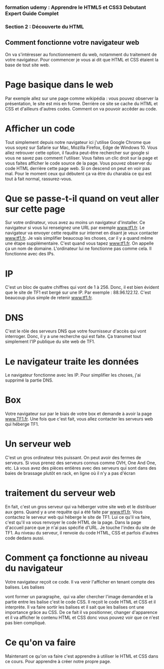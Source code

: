 ### formation udemy : Apprendre le HTML5 et CSS3 Debutant Expert Guide Complet

### Section 2 : Découverte du HTML

## Comment fonctionne votre navigateur web
On va s'intéresser au fonctionnement du web, notamment du traitement de votre navigateur. Pour commencer je vous ai dit que HTML et CSS étaient la base de tout site web. 

# Page basique dans le web
Par exemple allez sur une page comme wikipédia : vous pouvez observer la présentation, le site est mis en forme. Derrière ce site se cache du HTML et CSS et d'ailleurs d'autres codes. Comment on va pouvoir accêder au code. 

# Afficher un code
Tout simplement depuis notre navigateur ici j'utilise Google Chrome que vous soyez sur Safarie sur Mac, Mozilla Firefox, Edge de Windows 10. Vous allez retrouver cette option, il faudra peut-être rechercher sur google si vous ne savez pas comment l'utiliser. Vous faites un clic droit sur la page et vous faites afficher le code source de la page. Vous pouvez observer du code HTML derrière cette page web. Si on descend on peut en voir pas mal. Pour le moment ceux qui débutent ça va être du charabia ce qui est tout à fait normal, rassurez-vous.

# Que se passe-t-il quand on veut aller sur cette page
Sur votre ordinateur, vous avez au moins un navigateur d'installer. Ce navigateur si vous lui renseignez une URL par exemple www.tf1.fr. Le navigateur va envoyer cette requête sur internet en disant je veux contacter www.tf1.fr. Je vais simplifier beaucoup les choses, car il y a quand même une étape supplémentaire. C'est quand vous tapez www.tf1.fr. On appelle ça un nom de domaine. L'ordinateur lui ne fonctionne pas comme cela. Il fonctionne avec des IPs.


# IP
C'est un bloc de quatre chiffres qui vont de 1 à 256. Donc, il est bien évident que le site de TF1 est bergé sur une IP. Par exemple : 88.96.122.12. C'est beaucoup plus simple de retenir www.tf1.fr. 

# DNS
C'est le rôle des serveurs DNS que votre fournisseur d'accès qui vont interroger. Donc, il y a une recherche qui est faite. Ça transmet tout simplement l'IP publique du site web de TF1.

# Le navigateur traite les données
Le navigateur fonctionne avec les IP. Pour simplifier les choses, j'ai supprimé la partie DNS. 

# Box
Votre navigateur sur par le biais de votre box et demande à avoir la page www.TF1.fr. Une fois que c'est fait, vous allez contacter les serveurs web qui héberge TF1.

# Un serveur web
C'est un gros ordinateur très puissant. On peut avoir des fermes de serveurs. Si vous prenez des serveurs connus comme OVH, One And One, etc.
Là vous avez des pièces entières avec des serveurs qui sont dans des baies de brassage plutôt en rack, en ligne où il n'y a pas d'écran

# traitement du serveur web
En fait, c'est un gros serveur qui va héberger votre site web et le distribuer aux gens. Quand y a une requête qui a été faite par www.tf1.fr. Vous contactez le serveur web qui héberge le site de TF1. Lui ce qu'il va faire, c'est qu'il va vous renvoyer le code HTML de la page. Dans la page d'accueil parce que je n'ai pas spécifié d'URL. Je touche l'index du site de TF1. Au niveau du serveur, il renvoie du code HTML, CSS et parfois d'autres code dedans aussi.

# Comment ça fonctionne au niveau du navigateur
Votre navigateur reçoit ce code. Il va venir l'afficher en tenant compte des balises. Les balises <p></p> vont former un paragraphe, <img/> qui va aller chercher l'image demandée et la partie entre les balise <style></style> c'est le code CSS. Il reçoit le code HTML et CSS et il interprète. Il va faire sortir les balises et il sait que les balises ont une importance grâce au CSS. De ce fait il va positionner, changer d'apparence et il va afficher le contenu HTML et CSS donc vous pouvez voir que ce n'est pas bien compliqué.

# Ce qu'on va faire
Maintenant ce qu'on va faire c'est apprendre à utiliser le HTML et CSS dans ce cours. Pour apprendre à créer notre propre page.